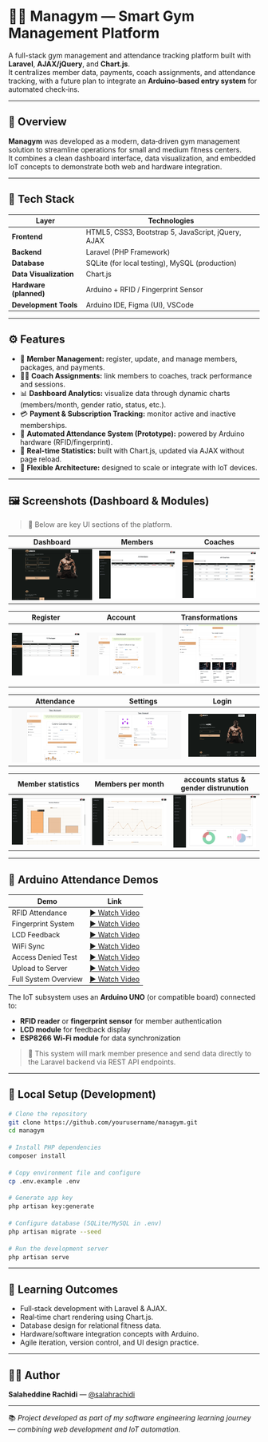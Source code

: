 # 🏋️‍♂️ Managym — Smart Gym Management Platform

A full-stack gym management and attendance tracking platform built with **Laravel**, **AJAX/jQuery**, and **Chart.js**.  
It centralizes member data, payments, coach assignments, and attendance tracking, with a future plan to integrate an **Arduino‑based entry system** for automated check‑ins.

---

## 🚀 Overview

**Managym** was developed as a modern, data‑driven gym management solution to streamline operations for small and medium fitness centers.  
It combines a clean dashboard interface, data visualization, and embedded IoT concepts to demonstrate both web and hardware integration.

---

## 🧰 Tech Stack

| Layer | Technologies |
|-------|---------------|
| **Frontend** | HTML5, CSS3, Bootstrap 5, JavaScript, jQuery, AJAX |
| **Backend** | Laravel (PHP Framework) |
| **Database** | SQLite (for local testing), MySQL (production) |
| **Data Visualization** | Chart.js |
| **Hardware (planned)** | Arduino + RFID / Fingerprint Sensor |
| **Development Tools** | Arduino IDE, Figma (UI), VSCode |

---

## ⚙️ Features

- 👥 **Member Management:** register, update, and manage members, packages, and payments.  
- 🧑‍🏫 **Coach Assignments:** link members to coaches, track performance and sessions.  
- 📊 **Dashboard Analytics:** visualize data through dynamic charts (members/month, gender ratio, status, etc.).  
- 💳 **Payment & Subscription Tracking:** monitor active and inactive memberships.  
- 🧾 **Automated Attendance System (Prototype):** powered by Arduino hardware (RFID/fingerprint).  
- 🧠 **Real-time Statistics:** built with Chart.js, updated via AJAX without page reload.  
- 🧩 **Flexible Architecture:** designed to scale or integrate with IoT devices.

---

## 🖼️ Screenshots (Dashboard & Modules)

> 📸 Below are key UI sections of the platform.

| Dashboard | Members | Coaches |
|------------|----------|----------|
| ![Dashboard Placeholder](https://github.com/salahrachidi/Managym/blob/main/assets/photos/1.png) | ![Members Placeholder](https://github.com/salahrachidi/Managym/blob/main/assets/photos/12.png) | ![Coaches Placeholder](https://github.com/salahrachidi/Managym/blob/main/assets/photos/13.png) |

| Register | Account | Transformations |
|-----------|-----------|-------------|
| ![Packages Placeholder](https://github.com/salahrachidi/Managym/blob/main/assets/photos/14.png) | ![Acccount Placeholder](https://github.com/salahrachidi/Managym/blob/main/assets/photos/7.png) | ![Transformations Placeholder](https://github.com/salahrachidi/Managym/blob/main/assets/photos/9.png) |

| Attendance | Settings | Login |
|-------------|-----------|--------|
| ![Attendance Placeholder](https://github.com/salahrachidi/Managym/blob/main/assets/photos/7.png) | ![Settings Placeholder](https://github.com/salahrachidi/Managym/blob/main/assets/photos/8.png) | ![Login Placeholder](https://github.com/salahrachidi/Managym/blob/main/assets/photos/2.png) |

| Member statistics | Members per month | accounts status & gender distrunution |
|-------------|-----------|--------|
| ![Member statistics Placeholder](https://github.com/salahrachidi/Managym/blob/main/assets/photos/15.png) | ![Members per month](https://github.com/salahrachidi/Managym/blob/main/assets/photos/16.png) | ![accounts status & gender distrunution](https://github.com/salahrachidi/Managym/blob/main/assets/photos/17.png) |

---

## 🎥 Arduino Attendance Demos

| Demo | Link |
|------|------|
| RFID Attendance | [▶️ Watch Video](https://photos.app.goo.gl/6K4nFb4sfAK54twc7) |
| Fingerprint System | [▶️ Watch Video](https://photos.app.goo.gl/iBuDabD5xLwhQzVN9) |
| LCD Feedback | [▶️ Watch Video](https://photos.app.goo.gl/5oXkHD55RvsrNwZ18) |
| WiFi Sync | [▶️ Watch Video](https://photos.app.goo.gl/MkUuvfTVwPqRA3V6A) |
| Access Denied Test | [▶️ Watch Video](https://photos.app.goo.gl/FhZvasABsDTSCndx8) |
| Upload to Server | [▶️ Watch Video](https://photos.app.goo.gl/htKKHcUDemkS6JXF7) |
| Full System Overview | [▶️ Watch Video](https://photos.app.goo.gl/kPcoG6MH21QHjAZe6) |

The IoT subsystem uses an **Arduino UNO** (or compatible board) connected to:  
- **RFID reader** or **fingerprint sensor** for member authentication  
- **LCD module** for feedback display  
- **ESP8266 Wi‑Fi module** for data synchronization

> 🧠 This system will mark member presence and send data directly to the Laravel backend via REST API endpoints.

---

## 🧪 Local Setup (Development)

```bash
# Clone the repository
git clone https://github.com/yourusername/managym.git
cd managym

# Install PHP dependencies
composer install

# Copy environment file and configure
cp .env.example .env

# Generate app key
php artisan key:generate

# Configure database (SQLite/MySQL in .env)
php artisan migrate --seed

# Run the development server
php artisan serve
```

---

## 🧠 Learning Outcomes

- Full‑stack development with Laravel & AJAX.  
- Real‑time chart rendering using Chart.js.  
- Database design for relational fitness data.  
- Hardware/software integration concepts with Arduino.  
- Agile iteration, version control, and UI design practice.

---

## 👨‍💻 Author

**Salaheddine Rachidi** — [@salahrachidi](https://github.com/salahrachidi) 

---

📚 *Project developed as part of my software engineering learning journey — combining web development and IoT automation.*
